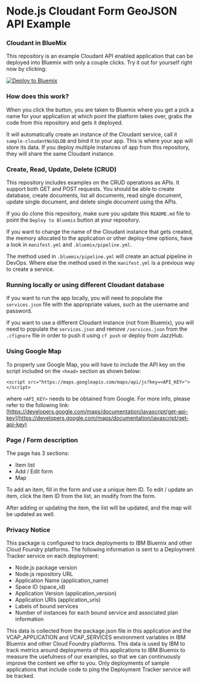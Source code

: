 Node.js Cloudant Form GeoJSON API Example
====================================

### Cloudant in BlueMix

This repository is an example Cloudant API enabled application that can be deployed into
Bluemix with only a couple clicks. Try it out for yourself right now by clicking:

[![Deploy to Bluemix](https://bluemix.net/deploy/button.png)](https://bluemix.net/deploy?repository=https://github.com/snippet-java/nodejs-cloudant-form-geojson-example.git)


### How does this work?

When you click the button, you are taken to Bluemix where you get a pick a name
for your application at which point the platform takes over, grabs the code from
this repository and gets it deployed.

It will automatically create an instance of the Cloudant service, call it
`sample-cloudantNoSQLDB` and bind it to your app. This is where your
app will store its data. If you deploy multiple instances of
app from this repository, they will share the same Cloudant instance.


### Create, Read, Update, Delete (CRUD)

This repository includes examples on the CRUD operations as APIs. It support both GET and POST requests.
You should be able to create database, create documents, list all documents, read single document, 
update single document, and delete single document using the APIs.

If you do clone this repository, make sure you update this `README.md` file to point
the `Deploy to Bluemix` button at your repository.

If you want to change the name of the Cloudant instance that gets created, the memory
allocated to the application or other deploy-time options, have a look in `manifest.yml` and `.bluemix/pipeline.yml`.

The method used in `.bluemix/pipeline.yml` will create an actual pipeline in DevOps.
Where else the method used in the `manifest.yml` is a previous way to create a service. 


### Running locally or using different Cloudant database

If you want to run the app locally, you will need to populate the `services.json` file with the appropriate values,
such as the username and password.

If you want to use a different Cloudant instance (not from Bluemix), you will need to populate the `services.json` and remove
`/services.json` from the `.cfignore` file in order to push it using `cf push` or deploy from JazzHub.


### Using Google Map

To properly use Google Map, you will have to include the API key on the script included on the `<head>` section as shown below:

`<script src="https://maps.googleapis.com/maps/api/js?key=<API_KEY>"></script>`

where `<API_KEY>` needs to be obtained from Google. For more info, please refer to the following link: [https://developers.google.com/maps/documentation/javascript/get-api-key](https://developers.google.com/maps/documentation/javascript/get-api-key)



### Page / Form description

The page has 3 sections:
- Item list
- Add / Edit form
- Map

To add an item, fill in the form and use a unique item ID.
To edit / update an item, click the item ID from the list, an modify from the form.

After adding or updating the item, the list will be updated, and the map will be updated as well.


### Privacy Notice

This package is configured to track deployments to IBM Bluemix and other Cloud Foundry platforms. The following information is sent to a Deployment Tracker service on each deployment:

* Node.js package version
* Node.js repository URL
* Application Name (application_name)
* Space ID (space_id)
* Application Version (application_version)
* Application URIs (application_uris)
* Labels of bound services
* Number of instances for each bound service and associated plan information

This data is collected from the package.json file in this application and the VCAP_APPLICATION and VCAP_SERVICES environment variables in IBM Bluemix and other Cloud Foundry platforms. This data is used by IBM to track metrics around deployments of this applications to IBM Bluemix to measure the usefulness of our examples, so that we can continuously improve the content we offer to you. Only deployments of sample applications that include code to ping the Deployment Tracker service will be tracked.
